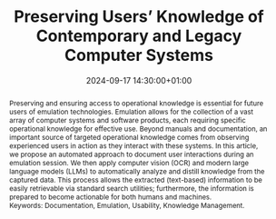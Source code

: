 ---
abstract: 'Preserving and ensuring access to operational knowledge is essential for
  future users of emulation technologies. Emulation allows for the collection of a
  vast array of computer systems and software products, each requiring specific operational
  knowledge for effective use. Beyond manuals and documentation, an important source
  of targeted operational knowledge comes from observing experienced users in action
  as they interact with these systems. In this article, we propose an automated approach
  to document user interactions during an emulation session. We then apply computer
  vision (OCR) and modern large language models (LLMs) to automatically analyze and
  distill knowledge from the captured data. This process allows the extracted (text-based)
  information to be easily retrievable via standard search utilities; furthermore,
  the information is prepared to become actionable for both humans and machines.


  Keywords: Documentation, Emulation, Usability, Knowledge Management.'
creators:
- klaus rechert
- Dragan Espenschied
- Rafael Gieschke
- Wendy Hagenmaier
date: 2024-09-17 14:30:00+01:00
document_url: https://ipres2024.pubpub.org/pub/tc52q3z1/download/pdf
grand_parent: iPRES
institutions: []
keywords:
- approaches to preservation
- from document to data
landing_page_url: https://ipres2024.pubpub.org/pub/tc52q3z1/
language: eng
layout: publication
license: Creative Commons Attribution 4.0 (CC-BY-4.0)
notes_url: https://docs.google.com/document/d/1I9VZCGTj0te1FLxFE0Cg5lbmiXawWS-pvU13PTud-dY/edit#heading=h.aar4tupij1po
parent: iPRES 2024
publication_type: paper
size: null
slides_url: ''
source_name: iPRES
stream_url: https://www.archief.vlaanderen.be/archief/records/dossiers/5acb210228ce4315ae650812d056a482329eb83ed2dc42398a51505dc153be81/documents/b1911c5fa8cc4f6a896056eb7088ed030d5860e1edc148c78dae480a7f62bba0
title: Preserving Users’ Knowledge of Contemporary and Legacy Computer Systems
year: 2024
---